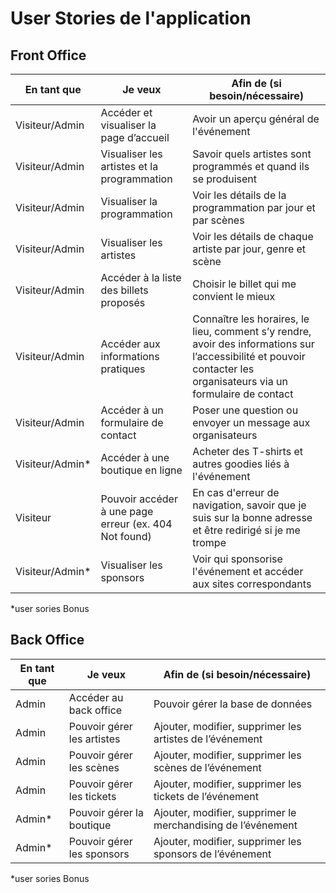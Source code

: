 # User Stories de l'application

## Front Office

| En tant que     | Je veux                                               | Afin de (si besoin/nécessaire)                                                                                                                                      |
| --------------- | ----------------------------------------------------- | ------------------------------------------------------------------------------------------------------------------------------------------------------------------- |
| Visiteur/Admin  | Accéder et visualiser la page d’accueil               | Avoir un aperçu général de l'événement                                                                                                                              |
| Visiteur/Admin  | Visualiser les artistes et la programmation           | Savoir quels artistes sont programmés et quand ils se produisent                                                                                                    |
| Visiteur/Admin  | Visualiser la programmation                           | Voir les détails de la programmation par jour et par scènes                                                                                                         |
| Visiteur/Admin  | Visualiser les artistes                               | Voir les détails de chaque artiste par jour, genre et scène                                                                                                         |
| Visiteur/Admin  | Accéder à la liste des billets proposés               | Choisir le billet qui me convient le mieux                                                                                                                          |
| Visiteur/Admin  | Accéder aux informations pratiques                    | Connaître les horaires, le lieu, comment s’y rendre, avoir des informations sur l’accessibilité et pouvoir contacter les organisateurs via un formulaire de contact |
| Visiteur/Admin  | Accéder à un formulaire de contact                    | Poser une question ou envoyer un message aux organisateurs                                                                                                          |
| Visiteur/Admin* | Accéder à une boutique en ligne                       | Acheter des T-shirts et autres goodies liés à l'événement                                                                                                           |
| Visiteur        | Pouvoir accéder à une page erreur (ex. 404 Not found) | En cas d'erreur de navigation, savoir que je suis sur la bonne adresse et être redirigé si je me trompe                                                             |
| Visiteur/Admin* | Visualiser les sponsors                               | Voir qui sponsorise l'événement et accéder aux sites correspondants                                                                                                 |


*user sories Bonus
## Back Office

| En tant que | Je veux                    | Afin de (si besoin/nécessaire)                               |
| ----------- | -------------------------- | ------------------------------------------------------------ |
| Admin       | Accéder au back office     | Pouvoir gérer la base de données                             |
| Admin       | Pouvoir gérer les artistes | Ajouter, modifier, supprimer les artistes de l’événement     |
| Admin       | Pouvoir gérer les scènes   | Ajouter, modifier, supprimer les scènes de l’événement       |
| Admin       | Pouvoir gérer les tickets  | Ajouter, modifier, supprimer les tickets de l’événement      |
| Admin*      | Pouvoir gérer la boutique  | Ajouter, modifier, supprimer le merchandising de l’événement |
| Admin*      | Pouvoir gérer les sponsors | Ajouter, modifier, supprimer les sponsors de l’événement     |


*user sories Bonus